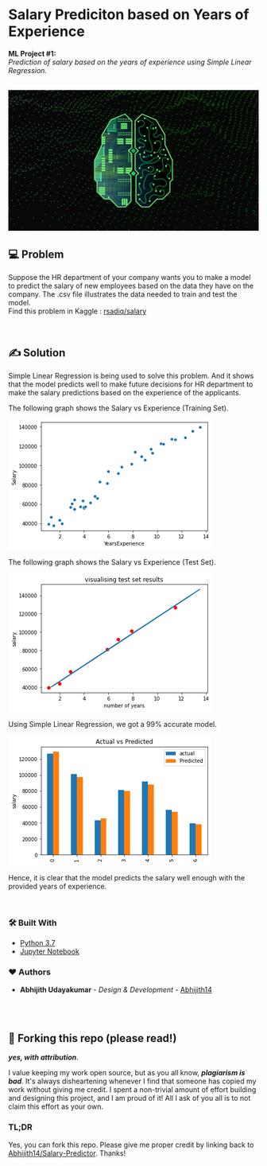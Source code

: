 # Salary Prediciton based on Years of Experience
<b>ML Project #1:</b><br><I>Prediction of salary based on the years of experience using Simple Linear Regression.</I>

<br>

<center>

<img src="https://raw.githubusercontent.com/Abhijith14/Salary-Predictor/master/readme_assets/demo.png">

</center>

## 💻 Problem
Suppose the HR department of your company wants you to make a model to predict the salary of new employees based on the data they have on the company. The .csv file illustrates the data needed to train and test the model.
<br>
Find this problem in Kaggle : [rsadiq/salary](https://www.kaggle.com/rsadiq/salary)

<br>

## ✍ Solution
Simple Linear Regression is being used to solve this problem. And it shows that the model predicts well to make future decisions for HR department to make the salary predictions based on the experience of the applicants.

The following graph shows the Salary vs Experience (Training Set).

<img src="https://raw.githubusercontent.com/Abhijith14/Salary-Predictor/master/readme_assets/before.png">

The following graph shows the Salary vs Experience (Test Set).

<img src="https://raw.githubusercontent.com/Abhijith14/Salary-Predictor/master/readme_assets/after.png">


Using Simple Linear Regression, we got a 99% accurate model.

<img src="https://raw.githubusercontent.com/Abhijith14/Salary-Predictor/master/readme_assets/bargraph.png">


Hence, it is clear that the model predicts the salary well enough with the provided years of experience.

<br>

### 🛠️ Built With

* [Python 3.7](https://www.python.org/)
* [Jupyter Notebook](https://jupyter.org/)


### ❤️ Authors

* **Abhijith Udayakumar** - *Design & Development* - [Abhijith14](https://github.com/Abhijith14)

<br>
<br>

## 🚨 Forking this repo (please read!)

_**yes, with attribution**_.

I value keeping my work open source, but as you all know, _**plagiarism is bad**_. It's always disheartening whenever I find that someone has copied my work without giving me credit. I spent a non-trivial amount of effort building and designing this project, and I am proud of it! All I ask of you all is to not claim this effort as your own.


### TL;DR

Yes, you can fork this repo. Please give me proper credit by linking back to [Abhijith14/Salary-Predictor](https://github.com/Abhijith14/Salary-Predictor). Thanks!